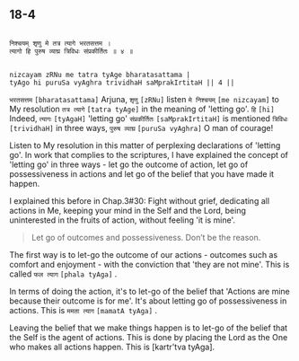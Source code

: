 ## 18-4


```shloka-sa

निश्चयम् शृणु मे तत्र त्यागे भरतसत्तम ।
त्यागो हि पुरुष व्याघ्र त्रिविधः संप्रकीर्तितः ॥ ४ ॥

```
```shloka-sa-hk

nizcayam zRNu me tatra tyAge bharatasattama |
tyAgo hi puruSa vyAghra trividhaH saMprakIrtitaH || 4 ||

```
`भरतसत्तम` `[bharatasattama]` Arjuna, `शृणु` `[zRNu]` listen `मे निश्चयम्` `[me nizcayam]` to My resolution `तत्र त्यागे` `[tatra tyAge]` in the meaning of 'letting go'. `हि` `[hi]` Indeed, `त्यागः` `[tyAgaH]` 'letting go' `संप्रकीर्तितः` `[saMprakIrtitaH]` is mentioned `त्रिविधः` `[trividhaH]` in three ways, `पुरुष व्याघ्र` `[puruSa vyAghra]` O man of courage!

<a name='letting_go'></a>
Listen to My resolution in this matter of perplexing declarations of 'letting go'. In work that complies to the scriptures, I have explained the concept of 'letting go' in three ways - let go the outcome of action, let go of possessiveness in actions and let go of the belief that you have made it happen. 

I explained this before in Chap.3#30: Fight without grief, dedicating all actions in Me, keeping your mind in the Self and the Lord, being uninterested in the fruits of action, without feeling 'it is mine'. 



<a name='applnote_219'></a>
> Let go of outcomes and possessiveness. Don’t be the reason.



The first way is to let-go the outcome of our actions - outcomes such as comfort and enjoyment - with the conviction that 'they are not mine'. This is called 
`फल त्याग` `[phala tyAga]`
.

In terms of doing the action, it's to let-go of the belief that 'Actions are mine because their outcome is for me'. It's about letting go of possessiveness in actions. This is 
`ममता त्याग` `[mamatA tyAga]`
.

Leaving the belief that we make things happen is to let-go of the belief that the Self is the agent of actions. This is done by placing the Lord as the One who makes all actions happen. This is [kartr'tva tyAga].


